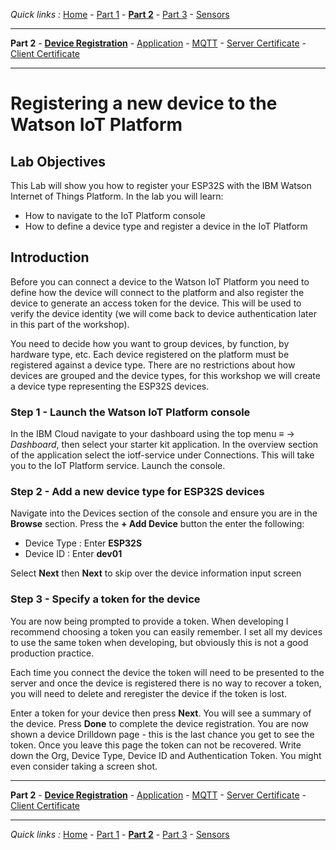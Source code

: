 *Quick links :*
[Home](/README.md) - [Part 1](../part1/README.md) - [**Part 2**](../part2/README.md) - [Part 3](../part3/README.md) - [Sensors](/en/sensors/README.md)
***
**Part 2** - [**Device Registration**](DEVICE.md) - [Application](APP.md) - [MQTT](MQTT.md) - [Server Certificate](CERT1.md) - [Client Certificate](CERT2.md)
***

# Registering a new device to the Watson IoT Platform

## Lab Objectives

This Lab will show you how to register your ESP32S with the IBM Watson Internet of Things Platform.  In the lab you will learn:

- How to navigate to the IoT Platform console
- How to define a device type and register a device in the IoT Platform

## Introduction

Before you can connect a device to the Watson IoT Platform you need to define how the device will connect to the platform and also register the device to generate an access token for the device.  This will be used to verify the device identity (we will come back to device authentication later in this part of the workshop).

You need to decide how you want to group devices, by function, by hardware type, etc.  Each device registered on the platform must be registered against a device type.  There are no restrictions about how devices are grouped and the device types, for this workshop we will create a device type representing the ESP32S devices.

### Step 1 - Launch the Watson IoT Platform console

In the IBM Cloud navigate to your dashboard using the top menu *≡* -> *Dashboard*, then select your starter kit application.  In the overview section of the application select the iotf-service under Connections.  This will take you to the IoT Platform service.  Launch the console.

### Step 2 - Add a new device type for ESP32S devices

Navigate into the Devices section of the console and ensure you are in the **Browse** section.  Press the **+ Add Device** button the enter the following:

- Device Type : Enter **ESP32S**
- Device ID : Enter **dev01**

Select **Next** then **Next** to skip over the device information input screen

### Step 3 - Specify a token for the device

You are now being prompted to provide a token.  When developing I recommend choosing a token you can easily remember.  I set all my devices to use the same token when developing, but obviously this is not a good production practice.

Each time you connect the device the token will need to be presented to the server and once the device is registered there is no way to recover a token, you will need to delete and reregister the device if the token is lost.

Enter a token for your device then press **Next**.  You will see a summary of the device.  Press **Done** to complete the device registration.  You are now shown a device Drilldown page - this is the last chance you get to see the token.  Once you leave this page the token can not be recovered. Write down the Org, Device Type, Device ID and Authentication Token. You might even consider taking a screen shot.

***
**Part 2** - [**Device Registration**](DEVICE.md) - [Application](APP.md) - [MQTT](MQTT.md) - [Server Certificate](CERT1.md) - [Client Certificate](CERT2.md)
***
*Quick links :*
[Home](/README.md) - [Part 1](../part1/README.md) - [**Part 2**](../part2/README.md) - [Part 3](../part3/README.md) - [Sensors](/en/sensors/README.md)
